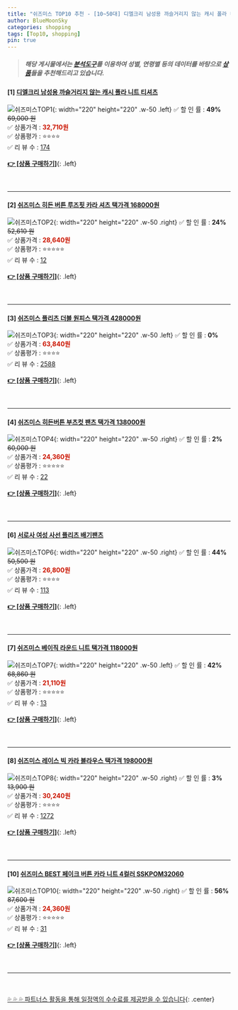 ```yaml
---
title: "쉬즈미스 TOP10 추천 - [10~50대] 디엘크리 남성용 까슬거리지 않는 캐시 폴라 니트 티셔츠"
author: BlueMoonSky
categories: shopping
tags: [Top10, shopping]
pin: true
---
```


> ##### 해당 게시물에서는 [**분석도구**](https://itemscout.io/)를 이용하여 **성별**, **연령별** 등의 데이터를 바탕으로 [**상품**](https://link.coupang.com/a/baae76)들을 추천해드리고 있습니다.

#### [1] [디엘크리 남성용 까슬거리지 않는 캐시 폴라 니트 티셔츠](https://link.coupang.com/re/AFFSDP?lptag=AF5964186&subid=bluemoonsky6999&pageKey=6975725315&traceid=V0-153&itemId=17026197084&vendorItemId=84201577847)
![쉬즈미스TOP1](https://thumbnail10.coupangcdn.com/thumbnails/remote/230x230ex/image/retail/images/2022/12/07/11/3/3a63e669-42fb-47a1-b1de-107b79e816ea.jpg){: width="220" height="220" .w-50 .left}
✅ 할 인 률 : **49%** ~~<del class="base-price"> 69,000  </del>원~~<br>
✅ 상품가격 : <span style="color:#cb1400"> **32,710원** </span><br>
✅ 상품평가 : ⭐⭐⭐⭐<br>
✅ 리 뷰 수 : [174](https://link.coupang.com/re/AFFSDP?lptag=AF5964186&subid=bluemoonsky6999&pageKey=6975725315&traceid=V0-153&itemId=17026197084&vendorItemId=84201577847)<br>
<br>
[**👉  [상품 구매하기]**](https://link.coupang.com/re/AFFSDP?lptag=AF5964186&subid=bluemoonsky6999&pageKey=6975725315&traceid=V0-153&itemId=17026197084&vendorItemId=84201577847){: .left}
<br>
<br>
<br>

***

#### [2] [쉬즈미스 히든 버튼 루즈핏 카라 셔츠 택가격 168000원](https://link.coupang.com/re/AFFSDP?lptag=AF5964186&subid=bluemoonsky6999&pageKey=7536704901&traceid=V0-153&itemId=19802319744&vendorItemId=86904642476)
![쉬즈미스TOP2](https://thumbnail7.coupangcdn.com/thumbnails/remote/230x230ex/image/vendor_inventory/7a21/d4b4345055719c7628c51792ac68ba72e1c85e55216b65e3e47a93fe7ccd.jpg){: width="220" height="220" .w-50 .right}
✅ 할 인 률 : **24%** ~~<del class="base-price"> 52,610  </del>원~~<br>
✅ 상품가격 : <span style="color:#cb1400"> **28,640원** </span><br>
✅ 상품평가 : ⭐⭐⭐⭐⭐<br>
✅ 리 뷰 수 : [12](https://link.coupang.com/re/AFFSDP?lptag=AF5964186&subid=bluemoonsky6999&pageKey=7536704901&traceid=V0-153&itemId=19802319744&vendorItemId=86904642476)<br>
<br>
[**👉  [상품 구매하기]**](https://link.coupang.com/re/AFFSDP?lptag=AF5964186&subid=bluemoonsky6999&pageKey=7536704901&traceid=V0-153&itemId=19802319744&vendorItemId=86904642476){: .left}
<br>
<br>
<br>

***

#### [3] [쉬즈미스 플리츠 더블 원피스 택가격 428000원](https://link.coupang.com/re/AFFSDP?lptag=AF5964186&subid=bluemoonsky6999&pageKey=7562807174&traceid=V0-153&itemId=19928614863&vendorItemId=87028200483)
![쉬즈미스TOP3](https://thumbnail9.coupangcdn.com/thumbnails/remote/230x230ex/image/vendor_inventory/59d3/c1075bebf52e61633496b0cecacf24b8bd880fb6a3575d520809f77549ec.jpg){: width="220" height="220" .w-50 .left}
✅ 할 인 률 : **0%** <br>
✅ 상품가격 : <span style="color:#cb1400"> **63,840원** </span><br>
✅ 상품평가 : ⭐⭐⭐⭐<br>
✅ 리 뷰 수 : [2588](https://link.coupang.com/re/AFFSDP?lptag=AF5964186&subid=bluemoonsky6999&pageKey=7562807174&traceid=V0-153&itemId=19928614863&vendorItemId=87028200483)<br>
<br>
[**👉  [상품 구매하기]**](https://link.coupang.com/re/AFFSDP?lptag=AF5964186&subid=bluemoonsky6999&pageKey=7562807174&traceid=V0-153&itemId=19928614863&vendorItemId=87028200483){: .left}
<br>
<br>
<br>

***

#### [4] [쉬즈미스 히든버튼 부츠컷 팬츠 택가격 138000원](https://link.coupang.com/re/AFFSDP?lptag=AF5964186&subid=bluemoonsky6999&pageKey=7573774972&traceid=V0-153&itemId=19979203954&vendorItemId=87077515775)
![쉬즈미스TOP4](https://thumbnail9.coupangcdn.com/thumbnails/remote/230x230ex/image/vendor_inventory/045d/350337c05561eeb9e4724ab056e3f028e1e8ea44ca9b90c047b702087290.jpg){: width="220" height="220" .w-50 .right}
✅ 할 인 률 : **2%** ~~<del class="base-price"> 60,000  </del>원~~<br>
✅ 상품가격 : <span style="color:#cb1400"> **24,360원** </span><br>
✅ 상품평가 : ⭐⭐⭐⭐⭐<br>
✅ 리 뷰 수 : [22](https://link.coupang.com/re/AFFSDP?lptag=AF5964186&subid=bluemoonsky6999&pageKey=7573774972&traceid=V0-153&itemId=19979203954&vendorItemId=87077515775)<br>
<br>
[**👉  [상품 구매하기]**](https://link.coupang.com/re/AFFSDP?lptag=AF5964186&subid=bluemoonsky6999&pageKey=7573774972&traceid=V0-153&itemId=19979203954&vendorItemId=87077515775){: .left}
<br>
<br>
<br>

***

#### [6] [서로사 여성 사선 플리츠 배기팬츠](https://link.coupang.com/re/AFFSDP?lptag=AF5964186&subid=bluemoonsky6999&pageKey=7170523439&traceid=V0-153&itemId=18063802432&vendorItemId=85217480592)
![쉬즈미스TOP6](https://thumbnail7.coupangcdn.com/thumbnails/remote/230x230ex/image/vendor_inventory/fc15/9fe5b548ddf3a19a6a5be2e6a0486872213ddf2251f80ab265634c36e9d3.jpg){: width="220" height="220" .w-50 .right}
✅ 할 인 률 : **44%** ~~<del class="base-price"> 50,500  </del>원~~<br>
✅ 상품가격 : <span style="color:#cb1400"> **26,800원** </span><br>
✅ 상품평가 : ⭐⭐⭐⭐<br>
✅ 리 뷰 수 : [113](https://link.coupang.com/re/AFFSDP?lptag=AF5964186&subid=bluemoonsky6999&pageKey=7170523439&traceid=V0-153&itemId=18063802432&vendorItemId=85217480592)<br>
<br>
[**👉  [상품 구매하기]**](https://link.coupang.com/re/AFFSDP?lptag=AF5964186&subid=bluemoonsky6999&pageKey=7170523439&traceid=V0-153&itemId=18063802432&vendorItemId=85217480592){: .left}
<br>
<br>
<br>

***

#### [7] [쉬즈미스 베이직 라운드 니트 택가격 118000원](https://link.coupang.com/re/AFFSDP?lptag=AF5964186&subid=bluemoonsky6999&pageKey=7609198768&traceid=V0-153&itemId=20148297653&vendorItemId=87241404822)
![쉬즈미스TOP7](https://thumbnail8.coupangcdn.com/thumbnails/remote/230x230ex/image/vendor_inventory/865b/899fdd999b6307244a3cbc5219b71268744eb0ab57961c7e1dc7c30df246.jpg){: width="220" height="220" .w-50 .left}
✅ 할 인 률 : **42%** ~~<del class="base-price"> 68,860  </del>원~~<br>
✅ 상품가격 : <span style="color:#cb1400"> **21,110원** </span><br>
✅ 상품평가 : ⭐⭐⭐⭐⭐<br>
✅ 리 뷰 수 : [13](https://link.coupang.com/re/AFFSDP?lptag=AF5964186&subid=bluemoonsky6999&pageKey=7609198768&traceid=V0-153&itemId=20148297653&vendorItemId=87241404822)<br>
<br>
[**👉  [상품 구매하기]**](https://link.coupang.com/re/AFFSDP?lptag=AF5964186&subid=bluemoonsky6999&pageKey=7609198768&traceid=V0-153&itemId=20148297653&vendorItemId=87241404822){: .left}
<br>
<br>
<br>

***

#### [8] [쉬즈미스 레이스 빅 카라 블라우스 택가격 198000원](https://link.coupang.com/re/AFFSDP?lptag=AF5964186&subid=bluemoonsky6999&pageKey=7558684320&traceid=V0-153&itemId=19908748404&vendorItemId=87008709046)
![쉬즈미스TOP8](https://thumbnail6.coupangcdn.com/thumbnails/remote/230x230ex/image/vendor_inventory/3302/3ddd7fd3a83f940c6abf450de6ec21040d378570b28136e8a35a666c412e.jpg){: width="220" height="220" .w-50 .right}
✅ 할 인 률 : **3%** ~~<del class="base-price"> 13,900  </del>원~~<br>
✅ 상품가격 : <span style="color:#cb1400"> **30,240원** </span><br>
✅ 상품평가 : ⭐⭐⭐⭐<br>
✅ 리 뷰 수 : [1272](https://link.coupang.com/re/AFFSDP?lptag=AF5964186&subid=bluemoonsky6999&pageKey=7558684320&traceid=V0-153&itemId=19908748404&vendorItemId=87008709046)<br>
<br>
[**👉  [상품 구매하기]**](https://link.coupang.com/re/AFFSDP?lptag=AF5964186&subid=bluemoonsky6999&pageKey=7558684320&traceid=V0-153&itemId=19908748404&vendorItemId=87008709046){: .left}
<br>
<br>
<br>

***

#### [10] [쉬즈미스 BEST 페이크 버튼 카라 니트 4컬러 SSKPOM32060](https://link.coupang.com/re/AFFSDP?lptag=AF5964186&subid=bluemoonsky6999&pageKey=6905925998&traceid=V0-153&itemId=16624859718&vendorItemId=83809560857)
![쉬즈미스TOP10](https://thumbnail9.coupangcdn.com/thumbnails/remote/230x230ex/image/vendor_inventory/3a39/e7d03799029767e2112ffe3b735abd56a0740b2e4b70a1e72e44d69e111e.jpg){: width="220" height="220" .w-50 .right}
✅ 할 인 률 : **56%** ~~<del class="base-price"> 87,600  </del>원~~<br>
✅ 상품가격 : <span style="color:#cb1400"> **24,360원** </span><br>
✅ 상품평가 : ⭐⭐⭐⭐⭐<br>
✅ 리 뷰 수 : [31](https://link.coupang.com/re/AFFSDP?lptag=AF5964186&subid=bluemoonsky6999&pageKey=6905925998&traceid=V0-153&itemId=16624859718&vendorItemId=83809560857)<br>
<br>
[**👉  [상품 구매하기]**](https://link.coupang.com/re/AFFSDP?lptag=AF5964186&subid=bluemoonsky6999&pageKey=6905925998&traceid=V0-153&itemId=16624859718&vendorItemId=83809560857){: .left}
<br>
<br>
<br>

***
<br><br>[💦 💦 💦 파트너스 활동을 통해 일정액의 수수료를 제공받을 수 있습니다](https://link.coupang.com/a/baae76){: .center}